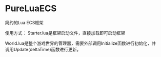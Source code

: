 # PureLuaECS
简约的Lua ECS框架



使用方式：
Starter.lua是框架启动文件，直接加载即可启动框架


World.lua是整个游戏世界的管理器，需要外部调用Initialize函数进行初始化，并调用Update(deltaTime)函数进行更新。
